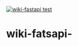 [![wiki-fastapi test](https://github.com/Bee0933/wiki-fatsapi-/actions/workflows/wiki-action.yml/badge.svg)](https://github.com/Bee0933/wiki-fatsapi-/actions/workflows/wiki-action.yml)

# wiki-fatsapi-
